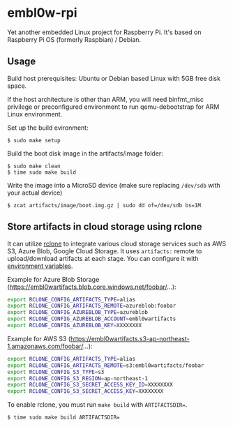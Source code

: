 # embl0w-rpi

Yet another embedded Linux project for Raspberry Pi.
It's based on Raspberry Pi OS (formerly Raspbian) / Debian.

## Usage

Build host prerequisites: Ubuntu or Debian based Linux with 5GB free disk space.

If the host architecture is other than ARM,
you will need binfmt_misc privilege or preconfigured environment
to run qemu-debootstrap for ARM Linux environment.

Set up the build evironment:

```console
$ sudo make setup
```

Build the boot disk image in the artifacts/image folder:

```console
$ sudo make clean
$ time sudo make build
```

Write the image into a MicroSD device (make sure replacing `/dev/sdb` with your actual device)

```console
$ zcat artifacts/image/boot.img.gz | sudo dd of=/dev/sdb bs=1M
```

## Store artifacts in cloud storage using rclone

It can utilize [rclone](https://rclone.org/) to integrate various cloud storage services
such as AWS S3, Azure Blob, Google Cloud Storage.
It uses `artifacts:` remote to upload/download artifacts at each stage.
You can configure it with [environment variables](https://rclone.org/docs/#environment-variables).

Example for Azure Blob Storage (https://embl0wartifacts.blob.core.windows.net/foobar/...):
```sh
export RCLONE_CONFIG_ARTIFACTS_TYPE=alias
export RCLONE_CONFIG_ARTIFACTS_REMOTE=azureblob:foobar
export RCLONE_CONFIG_AZUREBLOB_TYPE=azureblob
export RCLONE_CONFIG_AZUREBLOB_ACCOUNT=embl0wartifacts
export RCLONE_CONFIG_AZUREBLOB_KEY=XXXXXXXX
```

Example for AWS S3 (https://embl0wartifacts.s3-ap-northeast-1.amazonaws.com/foobar/...):
```sh
export RCLONE_CONFIG_ARTIFACTS_TYPE=alias
export RCLONE_CONFIG_ARTIFACTS_REMOTE=s3:embl0wartifacts/foobar
export RCLONE_CONFIG_S3_TYPE=s3
export RCLONE_CONFIG_S3_REGION=ap-northeast-1
export RCLONE_CONFIG_S3_SECRET_ACCESS_KEY_ID=XXXXXXXX
export RCLONE_CONFIG_S3_SECRET_ACCESS_KEY=XXXXXXXX
```

To enable rclone, you must run `make build` with `ARTIFACTSDIR=`.

```console
$ time sudo make build ARTIFACTSDIR=
```
